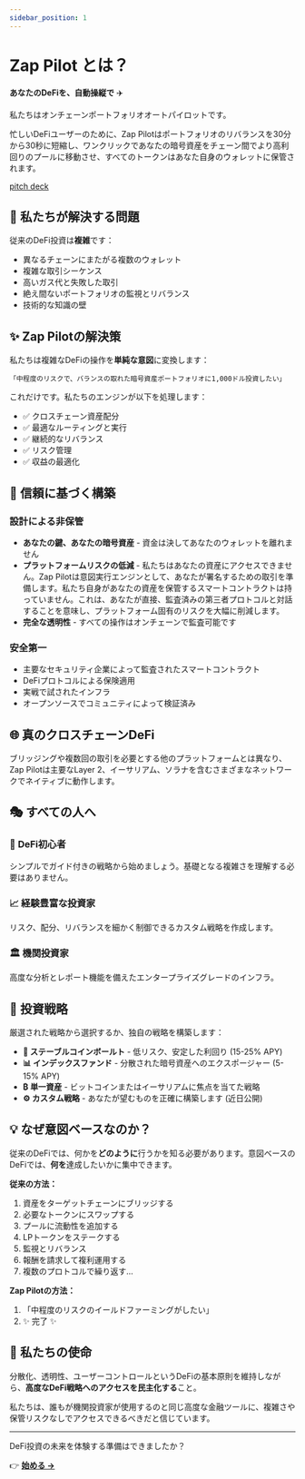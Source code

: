 ```yaml
---
sidebar_position: 1
---
```


# Zap Pilot とは？

**あなたのDeFiを、自動操縦で** ✈️

私たちはオンチェーンポートフォリオオートパイロットです。

忙しいDeFiユーザーのために、Zap
Pilotはポートフォリオのリバランスを30分から30秒に短縮し、ワンクリックであなたの暗号資産をチェーン間でより高利回りのプールに移動させ、すべてのトークンはあなた自身のウォレットに保管されます。

[pitch deck](https://www.storydoc.com/4631eef1a29ef2f29cea41c1b0ffb2c0/3e32d664-4e36-4e02-851c-47fa166e2682/6885c327196aa808558298eb)

## 🎯 私たちが解決する問題

従来のDeFi投資は**複雑**です：

- 異なるチェーンにまたがる複数のウォレット
- 複雑な取引シーケンス
- 高いガス代と失敗した取引
- 絶え間ないポートフォリオの監視とリバランス
- 技術的な知識の壁

## ✨ Zap Pilotの解決策

私たちは複雑なDeFiの操作を**単純な意図**に変換します：

```
「中程度のリスクで、バランスの取れた暗号資産ポートフォリオに1,000ドル投資したい」
```

これだけです。私たちのエンジンが以下を処理します：

- ✅ クロスチェーン資産配分
- ✅ 最適なルーティングと実行
- ✅ 継続的なリバランス
- ✅ リスク管理
- ✅ 収益の最適化

## 🔐 信頼に基づく構築

### 設計による非保管

- **あなたの鍵、あなたの暗号資産** - 資金は決してあなたのウォレットを離れません
- **プラットフォームリスクの低減** - 私たちはあなたの資産にアクセスできません。Zap
  Pilotは意図実行エンジンとして、あなたが署名するための取引を準備します。私たち自身があなたの資産を保管するスマートコントラクトは持っていません。これは、あなたが直接、監査済みの第三者プロトコルと対話することを意味し、プラットフォーム固有のリスクを大幅に削減します。
- **完全な透明性** - すべての操作はオンチェーンで監査可能です

### 安全第一

- 主要なセキュリティ企業によって監査されたスマートコントラクト
- DeFiプロトコルによる保険適用
- 実戦で試されたインフラ
- オープンソースでコミュニティによって検証済み

## 🌐 真のクロスチェーンDeFi

ブリッジングや複数回の取引を必要とする他のプラットフォームとは異なり、Zap Pilotは主要なLayer
2、イーサリアム、ソラナを含むさまざまなネットワークでネイティブに動作します。

## 🎭 すべての人へ

### 🔰 **DeFi初心者**

シンプルでガイド付きの戦略から始めましょう。基礎となる複雑さを理解する必要はありません。

### 📈 **経験豊富な投資家**

リスク、配分、リバランスを細かく制御できるカスタム戦略を作成します。

### 🏛️ **機関投資家**

高度な分析とレポート機能を備えたエンタープライズグレードのインフラ。

## 🚀 投資戦略

厳選された戦略から選択するか、独自の戦略を構築します：

- **🏦 ステーブルコインボールト** - 低リスク、安定した利回り (15-25% APY)
- **📊 インデックスファンド** - 分散された暗号資産へのエクスポージャー (5-15% APY)
- **₿ 単一資産** - ビットコインまたはイーサリアムに焦点を当てた戦略
- **⚙️ カスタム戦略** - あなたが望むものを正確に構築します (近日公開)

## 💡 なぜ意図ベースなのか？

従来のDeFiでは、何かを**どのように**行うかを知る必要があります。意図ベースのDeFiでは、**何を**達成したいかに集中できます。

**従来の方法：**

1. 資産をターゲットチェーンにブリッジする
2. 必要なトークンにスワップする
3. プールに流動性を追加する
4. LPトークンをステークする
5. 監視とリバランス
6. 報酬を請求して複利運用する
7. 複数のプロトコルで繰り返す...

**Zap Pilotの方法：**

1. 「中程度のリスクのイールドファーミングがしたい」
2. ✨ 完了 ✨

## 🎯 私たちの使命

分散化、透明性、ユーザーコントロールというDeFiの基本原則を維持しながら、**高度なDeFi戦略へのアクセスを民主化する**こと。

私たちは、誰もが機関投資家が使用するのと同じ高度な金融ツールに、複雑さや保管リスクなしでアクセスできるべきだと信じています。

---

DeFi投資の未来を体験する準備はできましたか？

👉 **[始める →](./getting-started)**
